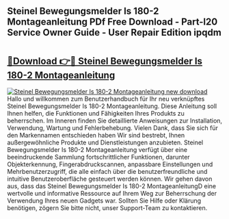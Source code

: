 ## Steinel Bewegungsmelder Is 180-2 Montageanleitung PDf Free Download - Part-l20 Service Owner Guide - User Repair Edition ipqdm

# <h2><a href="http://df6h1z.blite.top/?on=Steinel+Bewegungsmelder+Is+180-2+Montageanleitung">🔗Download 👉🔴 Steinel Bewegungsmelder Is 180-2 Montageanleitung</a></h2>

[![Steinel Bewegungsmelder Is 180-2 Montageanleitung new download](https://i.imgur.com/lujVjoI.png)](http://df6h1z.blite.top/?on=Steinel+Bewegungsmelder+Is+180-2+Montageanleitung)
Hallo und willkommen zum Benutzerhandbuch für Ihr neu verknüpftes Steinel Bewegungsmelder Is 180-2 Montageanleitung. Diese Anleitung soll Ihnen helfen, die Funktionen und Fähigkeiten Ihres Produkts zu beherrschen. Im Inneren finden Sie detaillierte Anweisungen zur Installation, Verwendung, Wartung und Fehlerbehebung. Vielen Dank, dass Sie sich für den Markennamen entschieden haben Wir sind bestrebt, Ihnen außergewöhnliche Produkte und Dienstleistungen anzubieten. Steinel Bewegungsmelder Is 180-2 Montageanleitung verfügt über eine beeindruckende Sammlung fortschrittlicher Funktionen, darunter Objekterkennung, Fingerabdruckscannen, anpassbare Einstellungen und Mehrbenutzerzugriff, die alle einfach über die benutzerfreundliche und intuitive Benutzeroberfläche gesteuert werden können. Wir gehen davon aus, dass das Steinel Bewegungsmelder Is 180-2 MontageanleitungD eine wertvolle und informative Ressource auf Ihrem Weg zur Beherrschung der Verwendung Ihres neuen Gadgets war. Sollten Sie Hilfe oder Klärung benötigen, zögern Sie bitte nicht, unser Support-Team zu kontaktieren.
